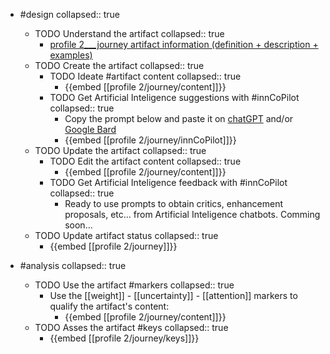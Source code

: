 
- #design
   collapsed:: true
  - TODO Understand the artifact
    collapsed:: true
    - [profile 2___journey artifact information (definition + description + examples)](https://go.innbok.com/#/page/innBoK%2Fprofile-%28id%29%2Fjourney%2Finfo)
  - TODO Create the artifact
     collapsed:: true
    - TODO Ideate #artifact content
      collapsed:: true
      - {{embed [[profile 2/journey/content]]}}
    - TODO Get Artificial Inteligence suggestions with #innCoPilot
      collapsed:: true
      - Copy the prompt below and paste it on [chatGPT](https://chat.openai.com) and/or [Google Bard](https://bard.google.com/chat)
      - {{embed [[profile 2/journey/innCoPilot]]}}
  - TODO Update the artifact
    collapsed:: true
    - TODO Edit the artifact content
     collapsed:: true
      - {{embed [[profile 2/journey/content]]}}
    - TODO Get Artificial Inteligence feedback with #innCoPilot
      collapsed:: true
      - Ready to use prompts to obtain critics, enhancement proposals, etc... from Artificial Inteligence chatbots. Comming soon...
  - TODO Update artifact status
    collapsed:: true
    - {{embed [[profile 2/journey]]}}


- #analysis
  collapsed:: true
  - TODO Use the artifact #markers
    collapsed:: true
    - Use the [[weight]] - [[uncertainty]] - [[attention]] markers to qualify the artifact's content:
      - {{embed [[profile 2/journey/content]]}}
  - TODO Asses the artifact #keys
    collapsed:: true
    - {{embed [[profile 2/journey/keys]]}}



